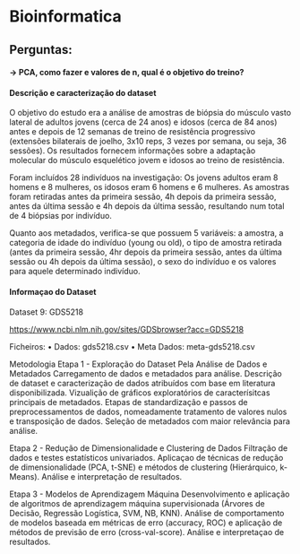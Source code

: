 # Bioinformatica

## Perguntas:

#### -> PCA, como fazer e  valores de n, qual é o objetivo do treino?


#### Descrição e caracterização do dataset

O objetivo do estudo era a análise de amostras de biópsia do músculo vasto lateral de adultos jovens (cerca de 24 anos) e idosos (cerca de 84 anos) antes e depois de 12 semanas de treino de resistência progressivo (extensões bilaterais de joelho, 3x10 reps, 3 vezes por semana, ou seja, 36 sessões). Os resultados fornecem informações sobre a adaptação molecular do músculo esquelético jovem e idosos ao treino de resistência.

Foram incluídos 28 indivíduos na investigação: Os jovens adultos eram 8 homens e 8 mulheres, os idosos eram 6 homens e 6 mulheres. As amostras foram retiradas antes da primeira sessão, 4h depois da primeira sessão, antes da última sessão e 4h depois da última sessão, resultando num total de 4 biópsias por indivíduo.

Quanto aos metadados, verifica-se que possuem 5 variáveis: a amostra, a categoria de idade do indivíduo (young ou old), o tipo de amostra retirada (antes da primeira sessão, 4hr depois da primeira sessão, antes da última sessão ou 4h depois da última sessão), o sexo do indivíduo e os valores para aquele determinado indivíduo.

#### Informaçao do Dataset

Dataset 9: GDS5218

https://www.ncbi.nlm.nih.gov/sites/GDSbrowser?acc=GDS5218

Ficheiros:
• Dados: gds5218.csv
• Meta Dados: meta-gds5218.csv


Metodologia
Etapa 1 - Exploração do Dataset Pela Análise de Dados e Metadados
Carregamento de dados e metadados para análise. Descrição de dataset e caracterização de dados atribuídos com base em literatura disponibilizada. Vizualição de gráficos exploratórios de caracterísitcas principais de metadados. Etapas de standardização e passos de preprocessamentos de dados, nomeadamente tratamento de valores nulos e transposição de dados. Seleção de metadados com maior relevância para análise.

Etapa 2 - Redução de Dimensionalidade e Clustering de Dados
Filtração de dados e testes estatísticos univariados. Aplicaçao de técnicas de redução de dimensionalidade (PCA, t-SNE) e métodos de clustering (Hierárquico, k-Means). Análise e interpretação de resultados.

Etapa 3 - Modelos de Aprendizagem Máquina
Desenvolvimento e aplicação de algoritmos de aprendizagem máquina supervisionada (Árvores de Decisão, Regressão Logística, SVM, NB, KNN). Análise de comportamento de modelos baseada em métricas de erro (accuracy, ROC) e aplicação de métodos de previsão de erro (cross-val-score). Análise e interpretaçao de resultados.




